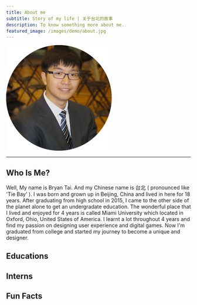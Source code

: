 ```yaml
---
title: About me
subtitle: Story of my life | 关于台北的故事
description: To know something more about me.
featured_image: /images/demo/about.jpg
---
```


![](/images/avatar-tb.png)

---

## Who Is Me?

Well, My name is Bryan Tai. And my Chinese name is 台北 ( pronounced like 'Tie Bay' ). I was born and grown up in Beijing, China and lived in here for 18 years. After graduating from high school in 2015, I came to the other side of the planet alone to get an undergradate education. The wonderful place that I lived and enjoyed for 4 years is called Miami University which located in Oxford, Ohio, United States of America. I learnt a lot throughout 4 years and find my passion on designing user experience and digital games. Now I'm graduated from college and started my journey to become a unique and  designer.

## Educations

## Interns

## Fun Facts